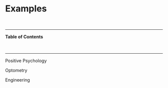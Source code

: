 


# Examples 

<br>

--- 

**Table of Contents**

<!-- toc -->

<br>

--- 

Positive Psychology

Optometry

Engineering
